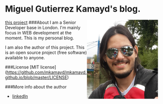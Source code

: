 # Miguel Gutierrez Kamayd's blog.
<img src="https://github.com/mkamayd/mkamayd.github.io/blob/master/src/app/images/migue.png" align="right" height="260"/>

[this project](http://mkamayd.github.io)
###About
I am a Senior Developer base in London. I'm mainly focus in WEB development at the moment. This is my personal blog. 

I am also the author of this project. This is an open source project (free software) available to anyone.


###License
[MIT license] (https://github.com/mkamayd/mkamayd.github.io/blob/master/LICENSE)  

###More info about the author
* [linkedIn](https://www.linkedin.com/in/miguelgutierrezkamayd)